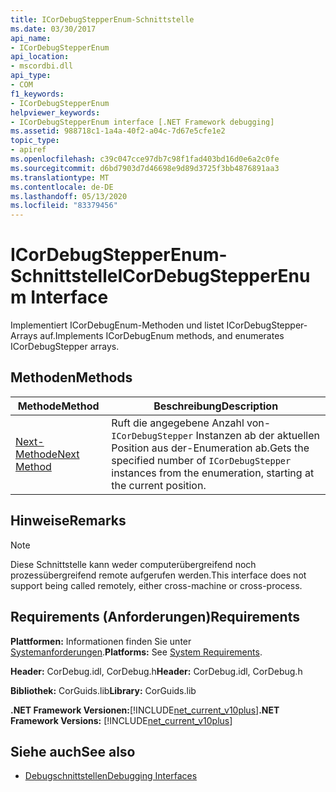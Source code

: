 ```yaml
---
title: ICorDebugStepperEnum-Schnittstelle
ms.date: 03/30/2017
api_name:
- ICorDebugStepperEnum
api_location:
- mscordbi.dll
api_type:
- COM
f1_keywords:
- ICorDebugStepperEnum
helpviewer_keywords:
- ICorDebugStepperEnum interface [.NET Framework debugging]
ms.assetid: 988718c1-1a4a-40f2-a04c-7d67e5cfe1e2
topic_type:
- apiref
ms.openlocfilehash: c39c047cce97db7c98f1fad403bd16d0e6a2c0fe
ms.sourcegitcommit: d6bd7903d7d46698e9d89d3725f3bb4876891aa3
ms.translationtype: MT
ms.contentlocale: de-DE
ms.lasthandoff: 05/13/2020
ms.locfileid: "83379456"
---
```

# <a name="icordebugstepperenum-interface"></a><span data-ttu-id="fecc4-102">ICorDebugStepperEnum-Schnittstelle</span><span class="sxs-lookup"><span data-stu-id="fecc4-102">ICorDebugStepperEnum Interface</span></span>
<span data-ttu-id="fecc4-103">Implementiert ICorDebugEnum-Methoden und listet ICorDebugStepper-Arrays auf.</span><span class="sxs-lookup"><span data-stu-id="fecc4-103">Implements ICorDebugEnum methods, and enumerates ICorDebugStepper arrays.</span></span>  
  
## <a name="methods"></a><span data-ttu-id="fecc4-104">Methoden</span><span class="sxs-lookup"><span data-stu-id="fecc4-104">Methods</span></span>  
  
|<span data-ttu-id="fecc4-105">Methode</span><span class="sxs-lookup"><span data-stu-id="fecc4-105">Method</span></span>|<span data-ttu-id="fecc4-106">Beschreibung</span><span class="sxs-lookup"><span data-stu-id="fecc4-106">Description</span></span>|  
|------------|-----------------|  
|[<span data-ttu-id="fecc4-107">Next-Methode</span><span class="sxs-lookup"><span data-stu-id="fecc4-107">Next Method</span></span>](icordebugstepperenum-next-method.md)|<span data-ttu-id="fecc4-108">Ruft die angegebene Anzahl von- `ICorDebugStepper` Instanzen ab der aktuellen Position aus der-Enumeration ab.</span><span class="sxs-lookup"><span data-stu-id="fecc4-108">Gets the specified number of `ICorDebugStepper` instances from the enumeration, starting at the current position.</span></span>|  
  
## <a name="remarks"></a><span data-ttu-id="fecc4-109">Hinweise</span><span class="sxs-lookup"><span data-stu-id="fecc4-109">Remarks</span></span>  
  
> [!NOTE]
> <span data-ttu-id="fecc4-110">Diese Schnittstelle kann weder computerübergreifend noch prozessübergreifend remote aufgerufen werden.</span><span class="sxs-lookup"><span data-stu-id="fecc4-110">This interface does not support being called remotely, either cross-machine or cross-process.</span></span>  
  
## <a name="requirements"></a><span data-ttu-id="fecc4-111">Requirements (Anforderungen)</span><span class="sxs-lookup"><span data-stu-id="fecc4-111">Requirements</span></span>  
 <span data-ttu-id="fecc4-112">**Plattformen:** Informationen finden Sie unter [Systemanforderungen](../../get-started/system-requirements.md).</span><span class="sxs-lookup"><span data-stu-id="fecc4-112">**Platforms:** See [System Requirements](../../get-started/system-requirements.md).</span></span>  
  
 <span data-ttu-id="fecc4-113">**Header:** CorDebug.idl, CorDebug.h</span><span class="sxs-lookup"><span data-stu-id="fecc4-113">**Header:** CorDebug.idl, CorDebug.h</span></span>  
  
 <span data-ttu-id="fecc4-114">**Bibliothek:** CorGuids.lib</span><span class="sxs-lookup"><span data-stu-id="fecc4-114">**Library:** CorGuids.lib</span></span>  
  
 <span data-ttu-id="fecc4-115">**.NET Framework Versionen:**[!INCLUDE[net_current_v10plus](../../../../includes/net-current-v10plus-md.md)]</span><span class="sxs-lookup"><span data-stu-id="fecc4-115">**.NET Framework Versions:** [!INCLUDE[net_current_v10plus](../../../../includes/net-current-v10plus-md.md)]</span></span>  
  
## <a name="see-also"></a><span data-ttu-id="fecc4-116">Siehe auch</span><span class="sxs-lookup"><span data-stu-id="fecc4-116">See also</span></span>

- [<span data-ttu-id="fecc4-117">Debugschnittstellen</span><span class="sxs-lookup"><span data-stu-id="fecc4-117">Debugging Interfaces</span></span>](debugging-interfaces.md)
